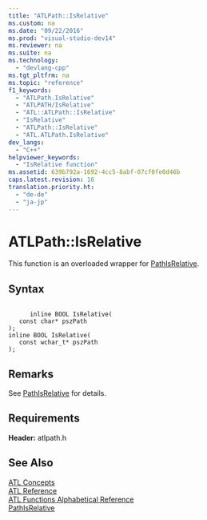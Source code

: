 ```yaml
---
title: "ATLPath::IsRelative"
ms.custom: na
ms.date: "09/22/2016"
ms.prod: "visual-studio-dev14"
ms.reviewer: na
ms.suite: na
ms.technology: 
  - "devlang-cpp"
ms.tgt_pltfrm: na
ms.topic: "reference"
f1_keywords: 
  - "ATLPath.IsRelative"
  - "ATLPATH/IsRelative"
  - "ATL::ATLPath::IsRelative"
  - "IsRelative"
  - "ATLPath::IsRelative"
  - "ATL.ATLPath.IsRelative"
dev_langs: 
  - "C++"
helpviewer_keywords: 
  - "IsRelative function"
ms.assetid: 639b792a-1692-4cc5-8abf-07cf0fe0d46b
caps.latest.revision: 16
translation.priority.ht: 
  - "de-de"
  - "ja-jp"
---
```

# ATLPath::IsRelative
This function is an overloaded wrapper for [PathIsRelative](http://msdn.microsoft.com/library/windows/desktop/bb773660).  
  
## Syntax  
  
```  
  
      inline BOOL IsRelative(  
   const char* pszPath   
);  
inline BOOL IsRelative(  
   const wchar_t* pszPath   
);  
```  
  
## Remarks  
 See [PathIsRelative](http://msdn.microsoft.com/library/windows/desktop/bb773660) for details.  
  
## Requirements  
 **Header:** atlpath.h  
  
## See Also  
 [ATL Concepts](../VS_csharp/active-template-library--atl--concepts.md)   
 [ATL Reference](../VS_csharp/atl-com-desktop-components.md)   
 [ATL Functions Alphabetical Reference](../VS_csharp/atl-functions-alphabetical-reference.md)   
 [PathIsRelative](http://msdn.microsoft.com/library/windows/desktop/bb773660)